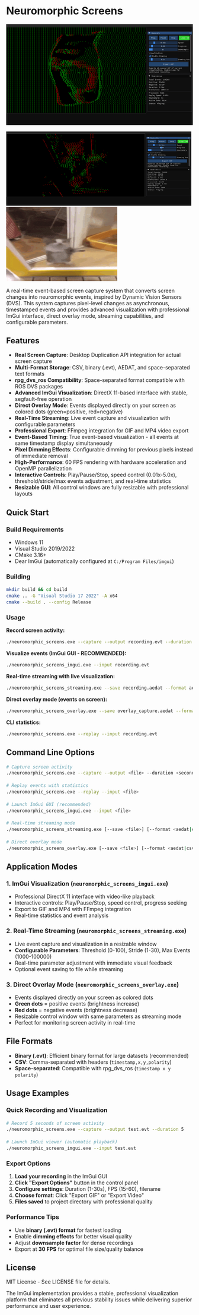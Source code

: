 # Neuromorphic Screens

![Maxwell Demo](docs/media/maxwell.gif)

<img src="docs/media/happy.gif" width="500" height="200" alt="Happy Demo" style="display: inline-block; margin-right: 10px;">
<img src="docs/media/happy_original.gif" width="300" height="200" alt="Happy Original" style="display: inline-block;">

A real-time event-based screen capture system that converts screen changes into neuromorphic events, inspired by Dynamic Vision Sensors (DVS). This system captures pixel-level changes as asynchronous, timestamped events and provides advanced visualization with professional ImGui interface, direct overlay mode, streaming capabilities, and configurable parameters.

## Features

- **Real Screen Capture**: Desktop Duplication API integration for actual screen capture  
- **Multi-Format Storage**: CSV, binary (.evt), AEDAT, and space-separated text formats
- **rpg_dvs_ros Compatibility**: Space-separated format compatible with ROS DVS packages
- **Advanced ImGui Visualization**: DirectX 11-based interface with stable, segfault-free operation
- **Direct Overlay Mode**: Events displayed directly on your screen as colored dots (green=positive, red=negative)
- **Real-Time Streaming**: Live event capture and visualization with configurable parameters
- **Professional Export**: FFmpeg integration for GIF and MP4 video export
- **Event-Based Timing**: True event-based visualization - all events at same timestamp display simultaneously
- **Pixel Dimming Effects**: Configurable dimming for previous pixels instead of immediate removal
- **High-Performance**: 60 FPS rendering with hardware acceleration and OpenMP parallelization
- **Interactive Controls**: Play/Pause/Stop, speed control (0.01x-5.0x), threshold/stride/max events adjustment, and real-time statistics
- **Resizable GUI**: All control windows are fully resizable with professional layouts

## Quick Start

### Build Requirements
- Windows 11
- Visual Studio 2019/2022  
- CMake 3.16+
- Dear ImGui (automatically configured at `C:/Program Files/imgui`)

### Building
```bash
mkdir build && cd build
cmake .. -G "Visual Studio 17 2022" -A x64
cmake --build . --config Release
```

### Usage

**Record screen activity:**
```bash
./neuromorphic_screens.exe --capture --output recording.evt --duration 5 --format binary
```

**Visualize events (ImGui GUI - RECOMMENDED):**
```bash
./neuromorphic_screens_imgui.exe --input recording.evt
```

**Real-time streaming with live visualization:**
```bash
./neuromorphic_screens_streaming.exe --save recording.aedat --format aedat
```

**Direct overlay mode (events on screen):**
```bash
./neuromorphic_screens_overlay.exe --save overlay_capture.aedat --format aedat
```

**CLI statistics:**
```bash
./neuromorphic_screens.exe --replay --input recording.evt
```

## Command Line Options

```bash
# Capture screen activity
./neuromorphic_screens.exe --capture --output <file> --duration <seconds> --format <csv|binary|txt>

# Replay events with statistics
./neuromorphic_screens.exe --replay --input <file>

# Launch ImGui GUI (recommended)
./neuromorphic_screens_imgui.exe --input <file>

# Real-time streaming mode
./neuromorphic_screens_streaming.exe [--save <file>] [--format <aedat|csv>]

# Direct overlay mode
./neuromorphic_screens_overlay.exe [--save <file>] [--format <aedat|csv|space>] [--dimming <rate>] [--no-dimming]
```

## Application Modes

### 1. ImGui Visualization (`neuromorphic_screens_imgui.exe`)
- Professional DirectX 11 interface with video-like playback
- Interactive controls: Play/Pause/Stop, speed control, progress seeking
- Export to GIF and MP4 with FFmpeg integration
- Real-time statistics and event analysis

### 2. Real-Time Streaming (`neuromorphic_screens_streaming.exe`)  
- Live event capture and visualization in a resizable window
- **Configurable Parameters**: Threshold (0-100), Stride (1-30), Max Events (1000-100000)
- Real-time parameter adjustment with immediate visual feedback
- Optional event saving to file while streaming

### 3. Direct Overlay Mode (`neuromorphic_screens_overlay.exe`)
- Events displayed directly on your screen as colored dots
- **Green dots** = positive events (brightness increase)
- **Red dots** = negative events (brightness decrease)  
- Resizable control window with same parameters as streaming mode
- Perfect for monitoring screen activity in real-time

## File Formats

- **Binary (.evt)**: Efficient binary format for large datasets (recommended)
- **CSV**: Comma-separated with headers (`timestamp,x,y,polarity`)
- **Space-separated**: Compatible with rpg_dvs_ros (`timestamp x y polarity`)

## Usage Examples

### Quick Recording and Visualization
```bash
# Record 5 seconds of screen activity
./neuromorphic_screens.exe --capture --output test.evt --duration 5

# Launch ImGui viewer (automatic playback)
./neuromorphic_screens_imgui.exe --input test.evt
```

### Export Options
1. **Load your recording** in the ImGui GUI
2. **Click "Export Options"** button in the control panel
3. **Configure settings**: Duration (1-30s), FPS (15-60), filename
4. **Choose format**: Click "Export GIF" or "Export Video"
5. **Files saved** to project directory with professional quality

### Performance Tips
- Use **binary (.evt) format** for fastest loading
- Enable **dimming effects** for better visual quality
- Adjust **downsample factor** for dense recordings
- Export at **30 FPS** for optimal file size/quality balance

## License

MIT License - See LICENSE file for details.

The ImGui implementation provides a stable, professional visualization platform that eliminates all previous stability issues while delivering superior performance and user experience.